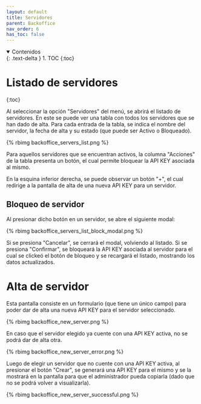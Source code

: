 ```yaml
---
layout: default
title: Servidores
parent: Backoffice
nav_order: 6
has_toc: false
---
```


<details open markdown="block">
  <summary>
	Contenidos
  </summary>
  {: .text-delta }
1. TOC
{:toc}
</details>

# Listado de servidores
{:toc}

Al seleccionar la opción "Servidores" del menú, se abrirá el listado de servidores. En este se puede ver una tabla con todos los servidores que se han dado de alta. Para cada entrada de la tabla, se indica el nombre del servidor, la fecha de alta y su estado (que puede ser Activo o Bloqueado).

{% rbimg backoffice_servers_list.png %}

Para aquellos servidores que se encuentran activos, la columna "Acciones" de la tabla presenta un botón, el cual permite bloquear la API KEY asociada al mismo. 

En la esquina inferior derecha, se puede observar un botón "+", el cual redirige a la pantalla de alta de una nueva API KEY para un servidor.

## Bloqueo de servidor

Al presionar dicho botón en un servidor, se abre el siguiente modal:

{% rbimg backoffice_servers_list_block_modal.png %}

Si se presiona "Cancelar", se cerrará el modal, volviendo al listado. Si se presiona "Confirmar", se bloqueará la API KEY asociada al servidor para el cual se clickeó el botón de bloqueo y se recargará el listado, mostrando los datos actualizados.

# Alta de servidor

Esta pantalla consiste en un formulario (que tiene un único campo) para poder dar de alta una nueva API KEY para el servidor seleccionado.

{% rbimg backoffice_new_server.png %}

En caso que el servidor elegido ya cuente con una API KEY activa, no se podrá dar de alta otra.

{% rbimg backoffice_new_server_error.png %}

Luego de elegir un servidor que no cuente con una API KEY activa, al presionar el botón "Crear", se generará una API KEY para el mismo y se la mostrará en la pantalla para que el administrador pueda copiarla (dado que no se podrá volver a visualizarla). 

{% rbimg backoffice_new_server_successful.png %}

